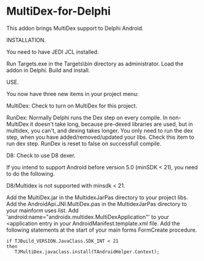 # MultiDex-for-Delphi

This addon brings MultiDex support to Delphi Android.

INSTALLATION.

You need to have JEDI JCL installed.

Run Targets.exe in the Targets\bin directory as administrator.
Load the addon in Delphi. Build and install.

USE.

You now have three new items in your project menu:
   
MultiDex: Check to turn on MultiDex for this project.
      
RunDex: Normally Delphi runs the Dex step on every compile. In non-MultiDex it doesn't take long, 
because pre-dexed libraries are used, but in multidex, you can't, and dexing takes longer. 
You only need to run the dex step, when you have added/removed/updated your libs. 
Check this item to run dex step. 
RunDex is reset to false on successfull compile.

D8: Check to use D8 dexer.

If you intend to support Android before version 5.0 (minSDK < 21), you need to do the following.

D8/Multidex is not supported with minsdk < 21.

Add the MultiDex.jar in the MultidexJarPas directory to your project libs.
Add the AndroidApi.JNI.MultiDex.pas in the MultidexJarPas directory to your mainform uses list.
Add 'android:name="androidx.multidex.MultiDexApplication"' to your <application entry in your AndroidManifest.template.xml file.
Add the following statements at the start of your main forms FormCreate procedure.

    if TJBuild_VERSION.JavaClass.SDK_INT < 21
    then
       TJMultiDex.javaclass.install(TAndroidHelper.Context);

